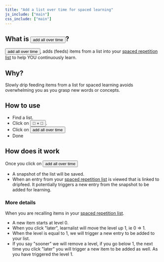 ```yaml
---
title: "Add a list over time for spaced learning"
js_include: ["main"]
css_include: ["main"]
---
```


## What is <button class="br3">add all over time</button>?
<button class="br3">add all over time</button>, adds (feeds) items from a list into your <a class="link underline" href="/spaced-repetition.html#/overview">spaced repetition list</a> to help YOU continuously learn.

## Why?
Slowly drip feeding items from a list  for spaced learning avoids overwhelming you as you grasp new words or concepts.

## How to use
- Find a list.
- Click on <button class="br3">🧠 + 💪</button>.
- Click on <button class="br3">add all over time</button>
- Done

## How does it work
Once you click on <button class="br3">add all over time</button>

- A snapshot of the list will be saved.
- When an entry from your <a class="link underline" href="/spaced-repetition.html#/overview">spaced repetition list</a> is viewed that is linked to dripfeed. It potentially triggers a new entry from the snapshot to be added for learning.

### More details
When you are recalling items in your <a class="link underline" href="/spaced-repetition.html#/overview">spaced repetition list</a>.

- A new item starts at level 0.
- When you click "later", learnalist will move the level up 1, ie 0 => 1.
- When the level is equal to 1, we will trigger a new entry to be added to your list.
- If you say "sooner" we will remove a level, if you go below 1, the next time you click "later" you will trigger a new item to be added as well. As you have triggered the level 1.
